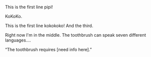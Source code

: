 This is the first line pipi!

KoKoKo.



This is the first line kokokoko!
And the third.

Right now I'm in the middle.
The toothbrush can speak seven different languages....

“The toothbrush requires [need info here].” 
